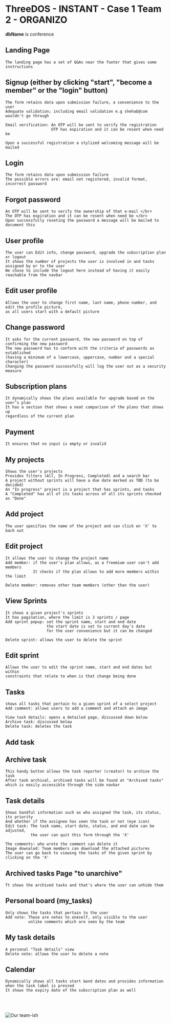 # ThreeDOS - INSTANT - Case 1 Team 2 - ORGANIZO </br>

**dbName** is conference

## Landing Page
```
The landing page has a set of Q&As near the footer that gives some instructions
```
## Signup (either by clicking "start", "become a member" or the "login" button)
```
The form retains data upon submission failure, a convenience to the user
Adequate validation; including email validation e.g shehab@com wouldn't go through

Email verification: An OTP will be sent to verify the registration
                    OTP has expiration and it can be resent when need be

Upon a successful registration a stylized welcoming message will be mailed
```
## Login
```
The form retains data upon submission failure
The possible errors are: email not registered, invalid format, incorrect password
```
## Forgot password 
```
An OTP will be sent to verify the ownership of that e-mail </br>
The OTP has expiration and it can be resent when need be </br>
Upon successfully reseting the password a message will be mailed to document this
```
## User profile
```
The user can Edit info, change password, upgrade the subscription plan or logout
It shows the number of projects the user is involved in and tasks assigned by or to the user
We chose to include the logout here instead of having it easily reachable from the navbar
```
## Edit user profile
```
Allows the user to change first name, last name, phone number, and edit the profile picture,
as all users start with a default picture
```
## Change password
```
It asks for the current password, the new password on top of confirming the new password
The new password has to conform with the criteria of passwords as established
(having a minimum of a lowercase, uppercase, number and a special character)
Changing the password successfully will log the user out as a security measure
```
## Subscription plans
```
It dynamically shows the plans available for upgrade based on the user’s plan
It has a section that shows a neat comparison of the plans that shows up
regardless of the current plan
```
## Payment
```
It ensures that no input is empty or invalid
```
## My projects
```
Shows the user's projects
Provides filters (All, In Progress, Completed) and a search bar
A project without sprints will have a due date marked as TBD (to be decided)
An "In progress" project is a project that has sprints, and tasks
A "Completed" has all of its tasks across of all its sprints checked as "Done"
```
## Add project
```
The user specifies the name of the project and can click on 'X' to back out
```
## Edit project
```
It allows the user to change the project name
Add member: if the user's plan allows, as a freemium user can't add members
            It checks if the plan allows to add more members within the limit

Delete member: removes other team members (other than the user)
```
## View Sprints
```
It shows a given project's sprints
It has pagination, where the limit is 3 sprints / page
Add sprint popup: set the sprint name, start and end date
                  the start date is set to current day's date
                  for the user convenience but it can be changed

Delete sprint: allows the user to delete the sprint
```
## Edit sprint
```
Allows the user to edit the sprint name, start and end dates but within
constraints that relate to when is that change being done
```

## Tasks
```
shows all tasks that pertain to a given sprint of a select project
Add comment: allows users to add a comment and attach an image

View task details: opens a detailed page, discussed down below
Archive task: discussed below
Delete task: deletes the task
```
## Add task </br>

## Archive task
```
This handy button allows the task reporter (creator) to archive the task
After task archival, archived tasks will be found at "Archived tasks"
which is easily accessible through the side navbar
```
## Task details
```
Shows handful information such as who assigned the task, its status, its priority
And whether if the assignee has seen the task or not (eye icon)
Edit task: The task name, start date, status, and end date can be adjusted,
           the user can quit this form through the 'X'

The comments: who wrote the comment can delete it
Image downalod: Team members can download the attached pictures
The user can go back to viewing the tasks of the given sprint by clicking on the 'X'
```
## Archived tasks Page "to unarchive"
```
Tt shows the archived tasks and that's where the user can unhide them
```
## Personal board (my_tasks)
```
Only shows the tasks that pertain to the user
Add note: These are notes to oneself, only visible to the user
          unlike comments which are seen by the team
```
## My task details
```
A personal "Task details" view
Delete note: allows the user to delete a note
```
## Calendar
```
Dynamically shows all tasks start &end dates and provides information
when the task label is pressed
It shows the expiry date of the subscription plan as well
```
</br>
</br>

![Our team-ish](https://github.com/ShehabSerry/3DOS-C1T2-Organizo/blob/main/img/wellItired.jpg)
